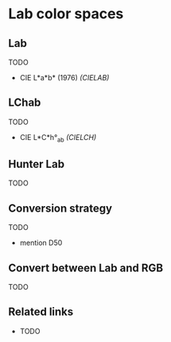 # Lab color spaces

## Lab

TODO
- CIE L\*a\*b\* (1976) *(CIELAB)*


## LChab

TODO
- CIE L\*C\*h°<sub>ab</sub> *(CIELCH)*


## Hunter Lab

TODO


## Conversion strategy

TODO
- mention D50


## Convert between Lab and RGB

TODO


## Related links

- TODO
